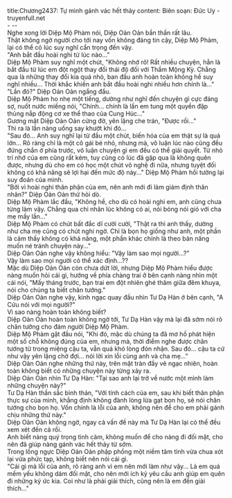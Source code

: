title:Chương2437: Tự mình gánh vác hết thảy
content:
Biên soạn: Đức Uy - truyenfull.net<br>- --<br>Nghe xong lời Diệp Mộ Phàm nói, Diệp Oản Oản bần thần rất lâu.<br>Thật không ngờ người cho tới nay vốn không đáng tin cậy, Diệp Mộ Phàm, lại có thể có lúc suy nghĩ cẩn trọng đến vậy.<br>"Anh bắt đầu hoài nghi từ lúc nào..."<br>Diệp Mộ Phàm suy nghĩ một chút, "Không nhớ rõ! Rất nhiều chuyện, hẳn là bắt đầu từ lúc em đột ngột thay đổi thái độ đối với Thẩm Mộng Kỳ. Chẳng qua là những thay đổi kia quá nhỏ, ban đầu anh hoàn toàn không hề suy nghĩ nhiều... Thời khắc khiến anh bắt đầu hoài nghi nhiều hơn chính là..."<br>"Lần đó?" Diệp Oản Oản ngẩng đầu.<br>Diệp Mộ Phàm ho nhẹ một tiếng, dường như nghĩ đến chuyện gì cực đáng sợ, nuốt nước miếng nói, "Chính... chính là lần em tung một quyền đập thủng nắp động cơ xe thể thao của Cung Húc..."<br>Gương mặt Diệp Oản Oản cứng đờ, yên lặng che trán, "Được rồi..."<br>Thì ra là lần nàng uống say khướt khi đó...<br>"Sau đó... Anh suy nghĩ lại từ đầu một chút, biến hóa của em thật sự là quá lớn... Rõ ràng chỉ là một cô gái bé nhỏ, nhưng mà, vô luận lúc nào cũng đều đứng chắn ở phía trước, vô luận chuyện gì em đều có thể giải quyết. Từ nhỏ trí nhớ của em cũng rất kém, tuy cũng có lúc đã gặp qua là không quên được, nhưng dù cho em có học một chút võ nghệ đi nữa, nhưng tuyệt đối không có khả năng sẽ lợi hại đến mức độ này..." Diệp Mộ Phàm hồi tưởng lại suy đoán của mình.<br>"Bởi vì hoài nghi thân phận của em, nên anh mới đi làm giám định thân nhân?" Diệp Oản Oản thử hỏi dò.<br>Diệp Mộ Phàm lắc đầu, "Không hề, cho dù có hoài nghi em, anh cũng chưa từng làm vậy. Chẳng qua chỉ nhân lúc không có ai, nói bóng nói gió với cha mẹ mấy lần..."<br>Diệp Mộ Phàm có chút bất đắc dĩ cười cười, "Thật ra thì anh thấy, dường như cha mẹ cũng có chút nghi ngờ. Chỉ là bọn họ giống như anh, một phần là cảm thấy không có khả năng, một phần khác chính là theo bản năng muốn né tránh chuyện này..."<br>Diệp Oản Oản nghe vậy không hiểu: "Vậy làm sao mọi người...?"<br>Vậy làm sao mọi người có thể xác định...??<br>Mặc dù Diệp Oản Oản còn chưa dứt lời, nhưng Diệp Mộ Phàm hiểu được nàng muốn hỏi cái gì, hướng về phía chàng trai ở bên cạnh nàng nhìn một cái nói, "Mấy tháng trước, bạn trai em đột nhiên ghé thăm giữa đêm khuya, nói cho chúng ta biết chân tướng."<br>Diệp Oản Oản nghe vậy, kinh ngạc quay đầu nhìn Tư Dạ Hàn ở bên cạnh, "A Cửu nói với mọi người?"<br>Vì sao nàng hoàn toàn không biết?<br>Diệp Oản Oản hoàn toàn không ngờ tới, Tư Dạ Hàn vậy mà lại đã sớm nói rõ chân tướng cho đám người Diệp Mộ Phàm.<br>Diệp Mộ Phàm gật đầu nói, "Khi đó, mặc dù chúng ta đã mơ hồ phát hiện một số chỗ không đúng của em, nhưng mà, thời điểm nghe được chân tướng từ trong miệng cậu ta, vẫn quá khó lòng đón nhận. Sau đó... cậu ta cứ như vậy yên lặng chờ đợi... nói lời xin lỗi cùng anh và cha mẹ..."<br>Diệp Oản Oản nghe những thứ này, trên mặt tràn đầy vẻ ngạc nhiên, hoàn toàn không biết có những chuyện này từng xảy ra.<br>Diệp Oản Oản nhìn Tư Dạ Hàn: "Tại sao anh lại trở về nước một mình làm những chuyện này?"<br>Tư Dạ Hàn thần sắc bình thản, "Với tính cách của em, sau khi biết thân phận thực sự của mình, khẳng định không đành lòng lừa gạt bọn họ, sẽ nói chân tướng cho bọn họ. Vốn chính là lỗi của anh, không nên để cho em phải gánh chịu những thứ này."<br>Diệp Oản Oản không ngờ, ngay cả vấn đề này mà Tư Dạ Hàn lại có thể đều xem xét đến cả rồi.<br>Anh biết nàng quý trọng tình cảm, không muốn để cho nàng đi đối mặt, cho nên đã giúp nàng gánh vác hết thảy từ sớm.<br>Trong lồng ngực Diệp Oản Oản phập phồng một niềm tâm tình vừa chua xót lại vừa phức tạp, không biết nên nói cái gì.<br>"Cái gì mà lỗi của anh, rõ ràng anh vì em nên mới làm như vậy... Là em quá mềm yếu không dám đối mặt, cho nên mới ích kỷ yêu cầu anh giúp em quên đi những ký ức kia. Coi như là phải giải thích, cũng nên là em đến giải thích..."